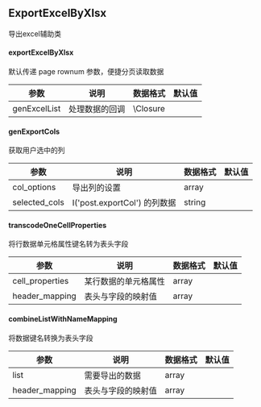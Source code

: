 ## ExportExcelByXlsx

导出excel辅助类



#### exportExcelByXlsx

默认传递 page  rownum 参数，便捷分页读取数据

| 参数           | 说明      | 数据格式     | 默认值 |
| ------------ | ------- | -------- | --- |
| genExcelList | 处理数据的回调 | \Closure |     |



#### genExportCols

获取用户选中的列

| 参数            | 说明                       | 数据格式   | 默认值 |
| ------------- | ------------------------ | ------ | --- |
| col_options   | 导出列的设置                   | array  |     |
| selected_cols | I('post.exportCol') 的列数据 | string |     |



#### transcodeOneCellProperties

将行数据单元格属性键名转为表头字段

| 参数              | 说明         | 数据格式  | 默认值 |
| --------------- | ---------- | ----- | --- |
| cell_properties | 某行数据的单元格属性 | array |     |
| header_mapping  | 表头与字段的映射值  | array |     |



#### combineListWithNameMapping

将数据键名转换为表头字段

| 参数             | 说明        | 数据格式  | 默认值 |
| -------------- | --------- | ----- | --- |
| list           | 需要导出的数据   | array |     |
| header_mapping | 表头与字段的映射值 | array |     |


